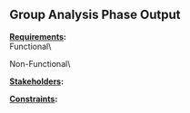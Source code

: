 ## Group Analysis Phase Output

**<ins> Requirements</ins>:**\
Functional\



Non-Functional\


**<ins>Stakeholders</ins>:**



**<ins>Constraints</ins>:**



